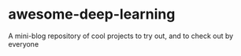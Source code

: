 # awesome-deep-learning
A mini-blog repository of cool projects to try out, and to check out by everyone
